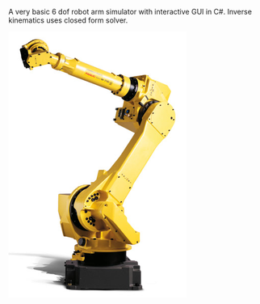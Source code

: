 A very basic 6 dof robot arm simulator with interactive GUI in C#. Inverse kinematics uses closed form solver.

![](data/Fanuc_M-710iC-50.png)
